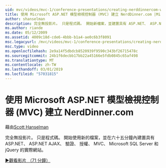 ```yaml
---
uid: mvc/videos/mvc-1/conference-presentations/creating-nerddinnercom-with-microsoft-aspnet-model-view-controller-mvc
title: 使用 Microsoft ASP.NET 模型檢視控制器 (MVC) 建立 NerdDinner.com |Microsoft Docs
author: shanselman
description: 完全無投影片。 只是程式碼。 開始新檔案，並建置具有 ASP.NET、 ASP.NET AJAX、 驗證、 授權、 MVC、 Microsoft SQL Server 的實際網站和...
ms.author: riande
ms.date: 05/12/2009
ms.assetid: 4009c18d-cde6-4bbb-b1a4-ae0c6b3f8091
msc.legacyurl: /mvc/videos/mvc-1/conference-presentations/creating-nerddinnercom-with-microsoft-aspnet-model-view-controller-mvc
msc.type: video
ms.openlocfilehash: 2e9a14f5dbdcb8520939f9590c343bf26715478c
ms.sourcegitcommit: 24b1f6decbb17bb22a45166e5fdb0845c65af498
ms.translationtype: MT
ms.contentlocale: zh-TW
ms.lasthandoff: 03/01/2019
ms.locfileid: "57031815"
---
```

<a name="creating-nerddinnercom-with-microsoft-aspnet-model-view-controller-mvc"></a>使用 Microsoft ASP.NET 模型檢視控制器 (MVC) 建立 NerdDinner.com
====================
藉由[Scott Hanselman](https://github.com/shanselman)

完全無投影片。 只是程式碼。 開始使用新的檔案，並在六十五分鐘內建置具有 ASP.NET、 ASP.NET AJAX、 驗證、 授權、 MVC、 Microsoft SQL Server 和 jQuery 的實際網站。

[&#9654;觀看影片 （71 分鐘）](https://channel9.msdn.com/Blogs/ASP-NET-Site-Videos/creating-nerddinnercom-with-microsoft-aspnet-model-view-controller-mvc)
